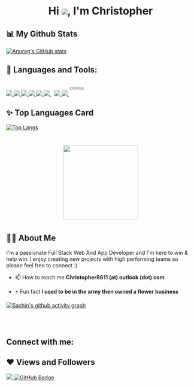 ### <h1 align="center">Hi <img src="https://raw.githubusercontent.com/MartinHeinz/MartinHeinz/master/wave.gif" width="30px">, I'm Christopher</h1>  
## 📊 My Github Stats

  [![Anurag's GitHub stats](https://github-readme-stats.vercel.app/api?username=ChristopherBz&hide=prs&count_private=true&show_icons=true&theme=radical)](https://github.com/anuraghazra/github-readme-stats)  

## 🚀 Languages and Tools:

<p align="left"> 
    <a href="https://reactjs.org/" target="_blank"> <img src="https://img.icons8.com/color/48/000000/react-native.png"/> </a>
    <a href="https://developer.mozilla.org/en-US/docs/Web/JavaScript" target="_blank"> <img src="https://img.icons8.com/color/48/000000/javascript.png"/> </a> 
    <a href="https://www.w3.org/html/" target="_blank"> <img src="https://img.icons8.com/color/48/000000/html-5.png"/> </a> 
    <a href="https://www.w3schools.com/css/" target="_blank"> <img src="https://img.icons8.com/color/48/000000/css3.png"/> </a> 
    <a href="https://getbootstrap.com" target="_blank"> <img src="https://img.icons8.com/color/48/000000/bootstrap.png"/> </a> 
    <a style="padding-right:8px;" href="https://nodejs.org" target="_blank"> <img src="https://img.icons8.com/color/48/000000/nodejs.png"/> </a>   
    <a href="https://git-scm.com/" target="_blank"> <img src="https://img.icons8.com/color/48/000000/git.png"/> </a> 
    <a href="https://redux.js.org" target="_blank"> <img src="https://img.icons8.com/color/48/000000/redux.png"/> </a>
    <a href="https://expressjs.com" target="_blank"> <img src="https://raw.githubusercontent.com/devicons/devicon/master/icons/express/express-original-wordmark.svg" alt="express" width="40" height="40"/> </a>
</p>
  
  
## ✨ Top Languages Card

[![Top Langs](https://github-readme-stats.vercel.app/api/top-langs/?username=ChristopherBz&layout=compact)](https://github.com/anuraghazra/github-readme-stats)

  

<h1 align="center"><a href="#"><img width="200" height="200" src="https://i.imgur.com/799y5A3.png"/></a></h1>

## 🙋‍♂️ About Me

I'm a passionate Full Stack Web And App Developer and I'm here to win & help win. I enjoy creating new projects with high performing teams so please feel free to connect :)

- 📫 How to reach me **Christopher8611 (at) outlook (dot) com**

- ⚡ Fun fact **I used to be in the army then owned a flower business**



[![Sachin's github activity graph](https://activity-graph.herokuapp.com/graph?username=ChristopherBz&theme=react-dark)](https://github.com/ashutosh00710/github-readme-activity-graph)


<br/>
<br/>

## Connect with me:

## ❤ Views and Followers
<a href="https://github.com/Meghna-DAS/github-profile-views-counter">
    <img src="https://komarev.com/ghpvc/?username=ChristopherBz">
</a>
<a href="https://github.com/ChristopherBz?tab=followers"><img src="https://img.shields.io/github/followers/SubhamRaoniar28?label=Followers&style=social" alt="GitHub Badge"></a>



